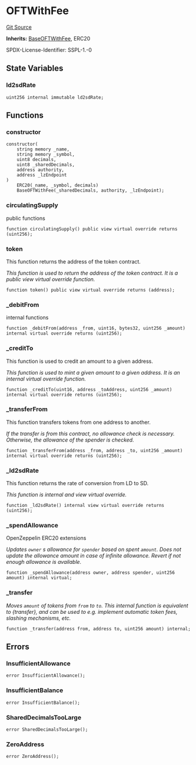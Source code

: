 # OFTWithFee
[Git Source](https://github.com/manifoldfinance/mevETH2/blob/fb1b10e0f4766c0b96be04b99ddfd379368057c1/src/layerZero/oft/OFTWithFee.sol)

**Inherits:**
[BaseOFTWithFee](/gh-pages/src/src/layerZero/oft/BaseOFTWithFee.sol/abstract.BaseOFTWithFee.md), ERC20

SPDX-License-Identifier: SSPL-1.-0


## State Variables
### ld2sdRate

```solidity
uint256 internal immutable ld2sdRate;
```


## Functions
### constructor


```solidity
constructor(
    string memory _name,
    string memory _symbol,
    uint8 decimals,
    uint8 _sharedDecimals,
    address authority,
    address _lzEndpoint
)
    ERC20(_name, _symbol, decimals)
    BaseOFTWithFee(_sharedDecimals, authority, _lzEndpoint);
```

### circulatingSupply

public functions


```solidity
function circulatingSupply() public view virtual override returns (uint256);
```

### token

This function returns the address of the token contract.

*This function is used to return the address of the token contract. It is a public view virtual override function.*


```solidity
function token() public view virtual override returns (address);
```

### _debitFrom

internal functions


```solidity
function _debitFrom(address _from, uint16, bytes32, uint256 _amount) internal virtual override returns (uint256);
```

### _creditTo

This function is used to credit an amount to a given address.

*This function is used to mint a given amount to a given address. It is an internal virtual override function.*


```solidity
function _creditTo(uint16, address _toAddress, uint256 _amount) internal virtual override returns (uint256);
```

### _transferFrom

This function transfers tokens from one address to another.

*If the transfer is from this contract, no allowance check is necessary. Otherwise, the allowance of the spender is checked.*


```solidity
function _transferFrom(address _from, address _to, uint256 _amount) internal virtual override returns (uint256);
```

### _ld2sdRate

This function returns the rate of conversion from LD to SD.

*This function is internal and view virtual override.*


```solidity
function _ld2sdRate() internal view virtual override returns (uint256);
```

### _spendAllowance

OpenZeppelin ERC20 extensions

*Updates `owner` s allowance for `spender` based on spent `amount`.
Does not update the allowance amount in case of infinite allowance.
Revert if not enough allowance is available.*


```solidity
function _spendAllowance(address owner, address spender, uint256 amount) internal virtual;
```

### _transfer

*Moves `amount` of tokens from `from` to `to`.
This internal function is equivalent to {transfer}, and can be used to
e.g. implement automatic token fees, slashing mechanisms, etc.*


```solidity
function _transfer(address from, address to, uint256 amount) internal;
```

## Errors
### InsufficientAllowance

```solidity
error InsufficientAllowance();
```

### InsufficientBalance

```solidity
error InsufficientBalance();
```

### SharedDecimalsTooLarge

```solidity
error SharedDecimalsTooLarge();
```

### ZeroAddress

```solidity
error ZeroAddress();
```

